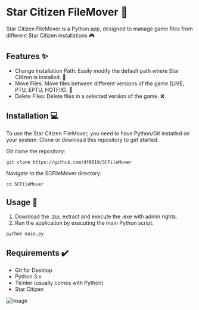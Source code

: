 # Star Citizen FileMover :rocket:

Star Citizen FileMover is a Python app, designed to manage game files from different Star Citizen installations :video_game:

## Features :sparkles:

- Change Installation Path: Easily modify the default path where Star Citizen is installed. :file_folder:
- Move Files: Move files between different versions of the game (LIVE, PTU, EPTU, HOTFIX). :arrows_counterclockwise:
- Delete Files: Delete files in a selected version of the game. :x:

## Installation :computer:

To use the Star Citizen FileMover, you need to have Python/Git installed on your system. Clone or download this repository to get started.

Git clone the repository:

```git clone https://github.com/df8819/SCFileMover```

Navigate to the SCFileMover directory:

```cd SCFileMover```

## Usage :wrench:

1. Download the .zip, extract and execute the .exe with admin rights.
2. Run the application by executing the main Python script:

```python main.py```

## Requirements :heavy_check_mark:

- Git for Desktop
- Python 3.x
- Tkinter (usually comes with Python)
- Star Citizen

![Image](1700477119.png)
